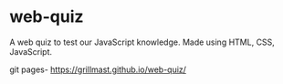 # web-quiz
A web quiz to test our JavaScript knowledge. Made using HTML, CSS, JavaScript.

git pages- https://grillmast.github.io/web-quiz/
